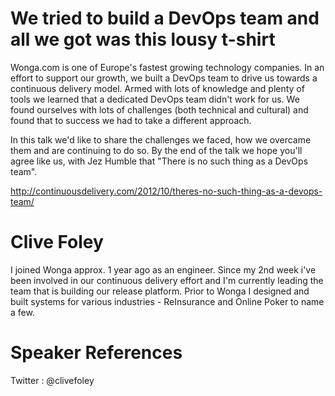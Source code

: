 We tried to build a DevOps team and all we got was this lousy t-shirt
==========================
Wonga.com is one of Europe's fastest growing technology companies. In an effort to support our growth, we built a DevOps team to drive us towards a continuous delivery model. Armed with lots of knowledge and plenty of tools we learned that a dedicated DevOps team didn't work for us. We found ourselves with lots of challenges (both technical and cultural) and found that to success we had to take a different approach.

In this talk we'd like to share the challenges we faced, how we overcame them and are continuing to do so. By the end of the talk we hope you'll agree like us, with Jez Humble that "There is no such thing as a DevOps team".

http://continuousdelivery.com/2012/10/theres-no-such-thing-as-a-devops-team/

Clive Foley
====================
I joined Wonga approx. 1 year ago as an engineer. Since my 2nd week i've been involved in our continuous delivery effort and I'm currently leading the team that is building our release platform. Prior to Wonga I designed and built systems for various industries - ReInsurance and Online Poker to name a few.

Speaker References
=================================
Twitter : @clivefoley


